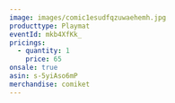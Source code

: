 ```yaml
---
image: images/comic1esudfqzuwaehemh.jpg
producttype: Playmat
eventId: mkb4XfKk_
pricings:
  - quantity: 1
    price: 65
onsale: true
asin: s-5yiAso6mP
merchandise: comiket
---
```

